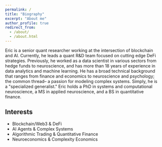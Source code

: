```yaml
---
permalink: /
title: "Biography"
excerpt: "About me"
author_profile: true
redirect_from:
  - /about/
  - /about.html
---
```


Eric is a senior quant researcher working at the intersection of blockchain and AI. Currently, he leads a quant R&D team focused on cutting edge DeFi strategies. Previously, he worked as a data scientist in various sectors from hedge funds to neuroscience, and has more than 18 years of experience in data analytics and machine learning. He has a broad technical background that ranges from finance and economics to neuroscience and psychology; the common thread– a passion for modeling complex systems. Simply, he is a "specialized generalist." Eric holds a PhD in systems and computational neuroscience, a MS in applied neuroscience, and a BS in quantitative finance.


## Interests

- Blockchain/Web3 & DeFi
- AI Agents & Complex Systems
- Algorithmic Trading & Quantitative Finance
- Neuroeconomics & Complexity Economics
